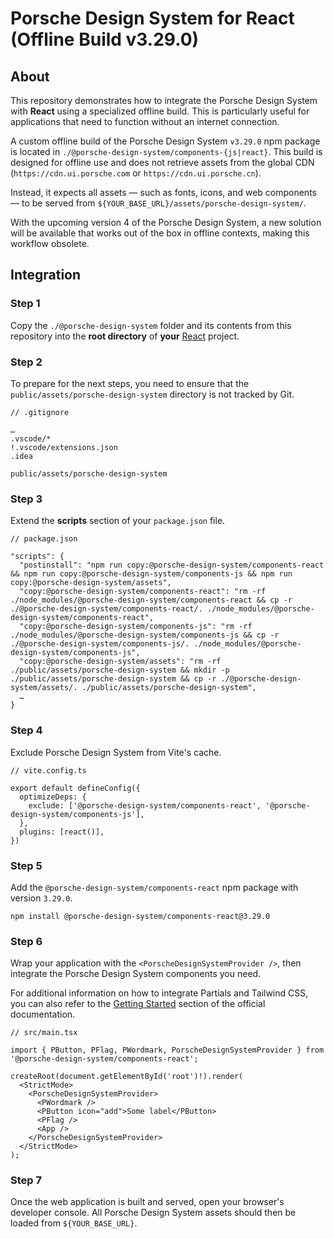 # Porsche Design System for React (Offline Build v3.29.0)

## About

This repository demonstrates how to integrate the Porsche Design System with **React** using a specialized offline build.
This is particularly useful for applications that need to function without an internet connection.

A custom offline build of the Porsche Design System `v3.29.0` npm package is located in `./@porsche-design-system/components-{js|react}`.
This build is designed for offline use and does not retrieve assets from the global CDN (`https://cdn.ui.porsche.com` or `https://cdn.ui.porsche.cn`).

Instead, it expects all assets — such as fonts, icons, and web components — to be served from `${YOUR_BASE_URL}/assets/porsche-design-system/`.

With the upcoming version 4 of the Porsche Design System, a new solution will be available that works out of the box in offline contexts, making this workflow obsolete.

## Integration

### Step 1

Copy the `./@porsche-design-system` folder and its contents from this repository into the **root directory** of **your** [React](https://react.dev/learn/creating-a-react-app#start-from-scratch) project.

### Step 2

To prepare for the next steps, you need to ensure that the `public/assets/porsche-design-system` directory is not tracked by Git.

```
// .gitignore

…
.vscode/*
!.vscode/extensions.json
.idea

public/assets/porsche-design-system
```

### Step 3

Extend the **scripts** section of your `package.json` file.

```
// package.json

"scripts": {
  "postinstall": "npm run copy:@porsche-design-system/components-react && npm run copy:@porsche-design-system/components-js && npm run copy:@porsche-design-system/assets",
  "copy:@porsche-design-system/components-react": "rm -rf ./node_modules/@porsche-design-system/components-react && cp -r ./@porsche-design-system/components-react/. ./node_modules/@porsche-design-system/components-react",
  "copy:@porsche-design-system/components-js": "rm -rf ./node_modules/@porsche-design-system/components-js && cp -r ./@porsche-design-system/components-js/. ./node_modules/@porsche-design-system/components-js",
  "copy:@porsche-design-system/assets": "rm -rf ./public/assets/porsche-design-system && mkdir -p ./public/assets/porsche-design-system && cp -r ./@porsche-design-system/assets/. ./public/assets/porsche-design-system",
  …
}
```

### Step 4

Exclude Porsche Design System from Vite's cache.

```
// vite.config.ts

export default defineConfig({
  optimizeDeps: {
    exclude: ['@porsche-design-system/components-react', '@porsche-design-system/components-js'],
  },
  plugins: [react()],
})
```

### Step 5

Add the `@porsche-design-system/components-react` npm package with version `3.29.0`.

```
npm install @porsche-design-system/components-react@3.29.0
```

### Step 6

Wrap your application with the `<PorscheDesignSystemProvider />`, then integrate the Porsche Design System components you need.

For additional information on how to integrate Partials and Tailwind CSS, you can also refer to the [Getting Started](https://designsystem.porsche.com/v3/developing/react/getting-started) section of the official documentation.

```
// src/main.tsx

import { PButton, PFlag, PWordmark, PorscheDesignSystemProvider } from '@porsche-design-system/components-react';

createRoot(document.getElementById('root')!).render(
  <StrictMode>
    <PorscheDesignSystemProvider>
      <PWordmark />
      <PButton icon="add">Some label</PButton>
      <PFlag />
      <App />
    </PorscheDesignSystemProvider>
  </StrictMode>
);
```

### Step 7

Once the web application is built and served, open your browser's developer console.
All Porsche Design System assets should then be loaded from `${YOUR_BASE_URL}`.
